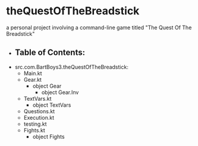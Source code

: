# theQuestOfTheBreadstick
a personal project involving a command-line game titled "The Quest Of The Breadstick"

- Table of Contents:
    -
- src.com.BartBoys3.theQuestOfTheBreadstick:
    - Main.kt
    - Gear.kt
        - object Gear
            - object Gear.Inv
    - TextVars.kt
         - object TextVars
    - Questions.kt
    - Execution.kt
    - testing.kt
    - Fights.kt
        - object Fights
    
